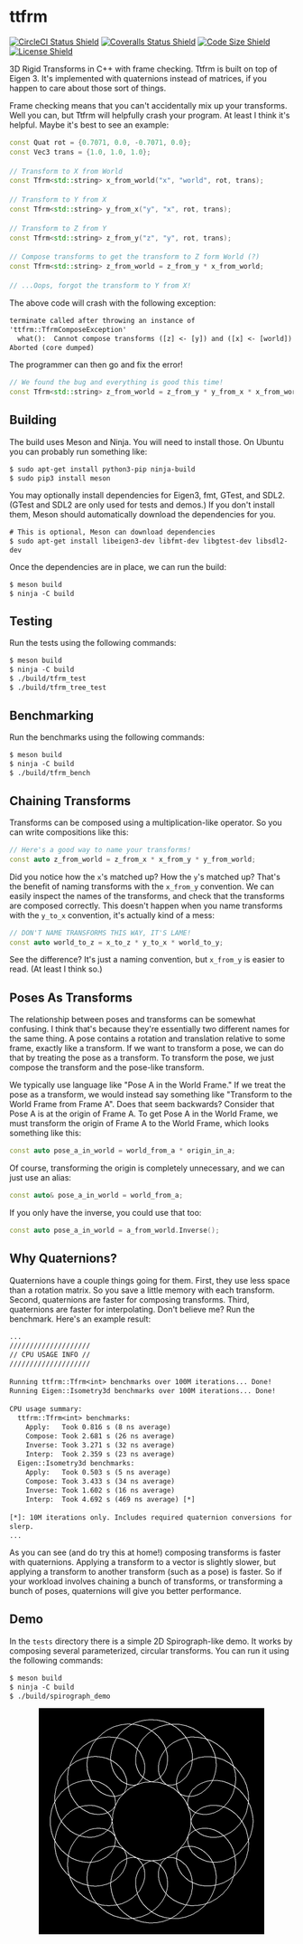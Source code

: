 # ttfrm #

[![CircleCI Status Shield][shield_circleci]][build_circleci]
[![Coveralls Status Shield][shield_coveralls]][build_coveralls]
[![Code Size Shield][shield_code_size]][ref_floppy_disk]
[![License Shield][shield_license]][file_license_md]

3D Rigid Transforms in C++ with frame checking. Ttfrm is built on top of
Eigen 3. It's implemented with quaternions instead of matrices, if you happen
to care about those sort of things.

Frame checking means that you can't accidentally mix up your transforms. Well
you can, but Ttfrm will helpfully crash your program. At least I think it's
helpful. Maybe it's best to see an example:

```cpp
const Quat rot = {0.7071, 0.0, -0.7071, 0.0};
const Vec3 trans = {1.0, 1.0, 1.0};

// Transform to X from World
const Tfrm<std::string> x_from_world("x", "world", rot, trans);

// Transform to Y from X
const Tfrm<std::string> y_from_x("y", "x", rot, trans);

// Transform to Z from Y
const Tfrm<std::string> z_from_y("z", "y", rot, trans);

// Compose transforms to get the transform to Z form World (?)
const Tfrm<std::string> z_from_world = z_from_y * x_from_world;

// ...Oops, forgot the transform to Y from X!
```

The above code will crash with the following exception:

```text
terminate called after throwing an instance of 'ttfrm::TfrmComposeException'
  what():  Cannot compose transforms ([z] <- [y]) and ([x] <- [world])
Aborted (core dumped)
```

The programmer can then go and fix the error!

```cpp
// We found the bug and everything is good this time!
const Tfrm<std::string> z_from_world = z_from_y * y_from_x * x_from_world;
```

## Building ##

The build uses Meson and Ninja. You will need to install those. On Ubuntu you
can probably run something like:

```text
$ sudo apt-get install python3-pip ninja-build
$ sudo pip3 install meson
```

You may optionally install dependencies for Eigen3, fmt, GTest, and SDL2.
(GTest and SDL2 are only used for tests and demos.) If you don't install them,
Meson should automatically download the dependencies for you.

```text
# This is optional, Meson can download dependencies
$ sudo apt-get install libeigen3-dev libfmt-dev libgtest-dev libsdl2-dev
```

Once the dependencies are in place, we can run the build:

```text
$ meson build
$ ninja -C build
```

## Testing ##

Run the tests using the following commands:

```text
$ meson build
$ ninja -C build
$ ./build/tfrm_test
$ ./build/tfrm_tree_test
```

## Benchmarking ##

Run the benchmarks using the following commands:

```text
$ meson build
$ ninja -C build
$ ./build/tfrm_bench
```

## Chaining Transforms ##

Transforms can be composed using a multiplication-like operator. So you can
write compositions like this:

```cpp
// Here's a good way to name your transforms!
const auto z_from_world = z_from_x * x_from_y * y_from_world;
```

Did you notice how the `x`'s matched up? How the `y`'s matched up? That's the
benefit of naming transforms with the `x_from_y` convention. We can easily
inspect the names of the transforms, and check that the transforms are composed
correctly. This doesn't happen when you name transforms with the `y_to_x`
convention, it's actually kind of a mess:

```cpp
// DON'T NAME TRANSFORMS THIS WAY, IT'S LAME!
const auto world_to_z = x_to_z * y_to_x * world_to_y;
```

See the difference? It's just a naming convention, but `x_from_y` is easier to
read. (At least I think so.)

## Poses As Transforms ##

The relationship between poses and transforms can be somewhat confusing. I
think that's because they're essentially two different names for the same
thing. A pose contains a rotation and translation relative to some frame,
exactly like a transform. If we want to transform a pose, we can do that by
treating the pose as a transform. To transform the pose, we just compose the
transform and the pose-like transform.

We typically use language like "Pose A in the World Frame." If we treat the
pose as a transform, we would instead say something like "Transform to the
World Frame from Frame A". Does that seem backwards? Consider that Pose A is at
the origin of Frame A. To get Pose A in the World Frame, we must transform the
origin of Frame A to the World Frame, which looks something like this:

```cpp
const auto pose_a_in_world = world_from_a * origin_in_a;
```

Of course, transforming the origin is completely unnecessary, and we can just
use an alias:

```cpp
const auto& pose_a_in_world = world_from_a;
```

If you only have the inverse, you could use that too:

```cpp
const auto pose_a_in_world = a_from_world.Inverse();
```

## Why Quaternions? ##

Quaternions have a couple things going for them. First, they use less space
than a rotation matrix. So you save a little memory with each transform.
Second, quaternions are faster for composing transforms. Third, quaternions are
faster for interpolating. Don't believe me? Run the benchmark. Here's an
example result:

```text
...
////////////////////
// CPU USAGE INFO //
////////////////////

Running ttfrm::Tfrm<int> benchmarks over 100M iterations... Done!
Running Eigen::Isometry3d benchmarks over 100M iterations... Done!

CPU usage summary:
  ttfrm::Tfrm<int> benchmarks:
    Apply:   Took 0.816 s (8 ns average)
    Compose: Took 2.681 s (26 ns average)
    Inverse: Took 3.271 s (32 ns average)
    Interp:  Took 2.359 s (23 ns average)
  Eigen::Isometry3d benchmarks:
    Apply:   Took 0.503 s (5 ns average)
    Compose: Took 3.433 s (34 ns average)
    Inverse: Took 1.602 s (16 ns average)
    Interp:  Took 4.692 s (469 ns average) [*]

[*]: 10M iterations only. Includes required quaternion conversions for slerp.
...
```

As you can see (and do try this at home!) composing transforms is faster with
quaternions. Applying a transform to a vector is slightly slower, but applying
a transform to another transform (such as a pose) is faster. So if your
workload involves chaining a bunch of transforms, or transforming a bunch of
poses, quaternions will give you better performance.

## Demo ##

In the `tests` directory there is a simple 2D Spirograph-like demo. It works by
composing several parameterized, circular transforms. You can run it using the
following commands:

```text
$ meson build
$ ninja -C build
$ ./build/spirograph_demo
```

<p align="center">
<img alt="Spirograph Demo" src="screenshots/spirograph.png"/>
</p>

<!-- Links -->

[build_circleci]: https://circleci.com/gh/tprk77/ttfrm
[build_coveralls]: https://coveralls.io/github/tprk77/ttfrm
[file_license_md]: https://github.com/tprk77/ttfrm/blob/master/LICENSE.md
[ref_floppy_disk]: https://en.wikipedia.org/wiki/History_of_the_floppy_disk
[shield_circleci]: https://img.shields.io/circleci/build/github/tprk77/ttfrm/master?token=9d161918287a4e250f49ae8df77fff90432ce358
[shield_code_size]: https://img.shields.io/github/languages/code-size/tprk77/ttfrm
[shield_coveralls]: https://img.shields.io/coveralls/github/tprk77/ttfrm
[shield_license]: https://img.shields.io/github/license/tprk77/ttfrm?color=informational

<!-- Local Variables: -->
<!-- fill-column: 79 -->
<!-- End: -->
